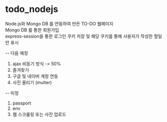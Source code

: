 # todo_nodejs

Node.js와 Mongo DB 를 연동하여 만든 TO-DO 웹페이지  
Mongo DB 를 통한 회원가입  
express-session을 통한 로그인 쿠키 저장 및 해당 쿠키를 통해 사용자가 작성한 할일만 표시  

-- 다음 예정
1. ajax 비동기 방식 -> 50%
2. 즐겨찾기
3. 구글 및 네이버 계정 연동
4. 사진 올리기 (multer)

-- 미정
1. passport
2. env
3. 웹 스크롤링 또는 사진 업로드
